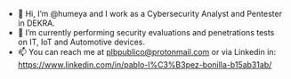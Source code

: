 - 👋 Hi, I’m @humeya and I work as a Cybersecurity Analyst and Pentester in DEKRA.
- 🌱 I’m currently performing security evaluations and penetrations tests on IT, IoT and Automotive devices. 
- 📫 You can reach me at plbpublico@protonmail.com or via Linkedin in: https://www.linkedin.com/in/pablo-l%C3%B3pez-bonilla-b15ab31ab/

<!---
humeya/humeya is a ✨ special ✨ repository because its `README.md` (this file) appears on your GitHub profile.
You can click the Preview link to take a look at your changes.
--->
